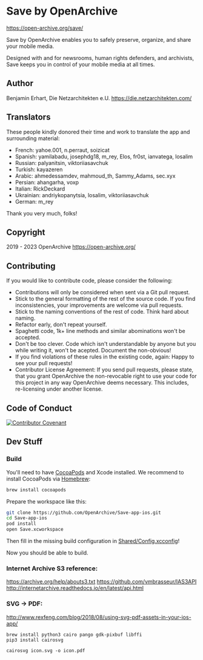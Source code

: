 #  Save by OpenArchive

https://open-archive.org/save/

Save by OpenArchive enables you to safely preserve, organize, and share your mobile media. 

Designed with and for newsrooms, human rights defenders, and archivists, Save keeps you in control of your mobile media at all times.

## Author

Benjamin Erhart, Die Netzarchitekten e.U.
https://die.netzarchitekten.com/

## Translators

These people kindly donored their time and work to translate the app and surrounding material:

- French: yahoe.001, n.perraut, soizicat
- Spanish: yamilabadu, josephdg18, m_rey, Elos, fr0st, ianvatega, losalim
- Russian: palyanitsin, viktoriiasavchuk
- Turkish: kayazeren
- Arabic: ahmedessamdev, mahmoud_th, Sammy_Adams, sec.xyx
- Persian: ahangarha, voxp
- Italian: RickDeckard
- Ukrainian: andriykopanytsia, losalim, viktoriiasavchuk
- German:  m_rey

Thank you very much, folks!

## Copyright

2019 - 2023 OpenArchive
https://open-archive.org/

## Contributing

If you would like to contribute code, please consider the following:

- Contributions will only be considered when sent via a Git pull request.
- Stick to the general formatting of the rest of the source code. If you find inconsistencies, your 
improvements are welcome via pull requests.
- Stick to the naming conventions of the rest of code. Think hard about naming.
- Refactor early, don't repeat yourself.
- Spaghetti code, 1k+ line methods and similar abominations won't be accepted.
- Don't be too clever. Code which isn't understandable by anyone but you while writing it,
won't be acepted. Document the non-obvious!
- If you find violations of these rules in the existing code, again: Happy to see your pull requests!
- Contributor License Agreement: If you send pull requests, please state, that you grant 
OpenArchive the non-revocable right to use your code for this project in any way OpenArchive 
deems necessary. This includes, re-licensing under another license.

## Code of Conduct
[![Contributor Covenant](https://img.shields.io/badge/Contributor%20Covenant-2.0-4baaaa.svg)](https://openarchive.github.io/Code-of-Conduct/) 

## Dev Stuff

### Build

You'll need to have [CocoaPods](https://cocoapods.org) and Xcode installed.
We recommend to install CocoaPods via [Homebrew](https://brew.sh):

```sh
brew install cocoapods
```

Prepare the workspace like this:

```sh
git clone https://github.com/OpenArchive/Save-app-ios.git
cd Save-app-ios
pod install
open Save.xcworkspace
```

Then fill in the missing build configuration in [Shared/Config.xcconfig](Shared/Config.xcconfig)!

Now you should be able to build.


### Internet Archive S3 reference:
https://archive.org/help/abouts3.txt
https://github.com/vmbrasseur/IAS3API
http://internetarchive.readthedocs.io/en/latest/api.html

### SVG -> PDF:
http://www.rexfeng.com/blog/2018/08/using-svg-pdf-assets-in-your-ios-app/

```shell
brew install python3 cairo pango gdk-pixbuf libffi
pip3 install cairosvg

cairosvg icon.svg -o icon.pdf
```
